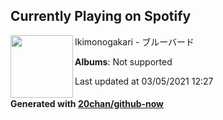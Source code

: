 ## Currently Playing on Spotify

[<img align="left" width="100" src="https://i.scdn.co/image/ab67616d0000b2734ff62a8bad528d3b04d0794e">](https://open.spotify.com/album/6CM8A3Uhws8mAcNOxpBRNq)

Ikimonogakari - ブルーバード

**Albums**: Not supported

Last updated at 03/05/2021 12:27

#### Generated with [20chan/github-now](https://github.com/20chan/github-now)


<!--
**20chan/20chan** is a ✨ _special_ ✨ repository because its `README.md` (this file) appears on your GitHub profile.

Here are some ideas to get you started:

- 🔭 I’m currently working on ...
- 🌱 I’m currently learning ...
- 👯 I’m looking to collaborate on ...
- 🤔 I’m looking for help with ...
- 💬 Ask me about ...
- 📫 How to reach me: ...
- 😄 Pronouns: ...
- ⚡ Fun fact: ...
-->
